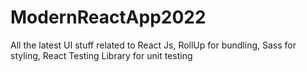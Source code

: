 # ModernReactApp2022
All the latest UI stuff related to React Js, RollUp for bundling, Sass for styling, React Testing Library for unit testing
